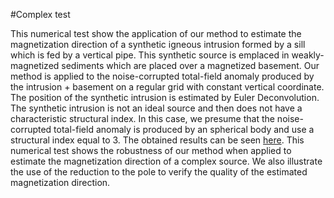 #Complex test

This numerical test show the application of our method to estimate
the magnetization direction of a synthetic igneous intrusion formed by a
sill which is fed by a vertical pipe. This synthetic source is emplaced in
weakly-magnetized sediments which are placed over a magnetized 
basement. Our method is applied to the noise-corrupted total-field 
anomaly produced by the intrusion + basement on a regular grid 
with constant vertical coordinate. The position of the synthetic 
intrusion is estimated by Euler Deconvolution. The synthetic 
intrusion is not an ideal source and then does not have a 
characteristic structural index. In this case, we presume that the 
noise-corrupted total-field anomaly is produced by an spherical 
body and use a structural index equal to 3. The obtained results
can be seen [here](http://nbviewer.ipython.org/github/birocoles/Total-magnetization-of-spherical-bodies/blob/master/notebooks/suppl_tests/complex/complex_test.ipynb). 
This numerical test shows the robustness of our method when applied 
to estimate the magnetization direction of a complex source. We
also illustrate the use of the reduction to the pole to verify the 
quality of the estimated magnetization direction.